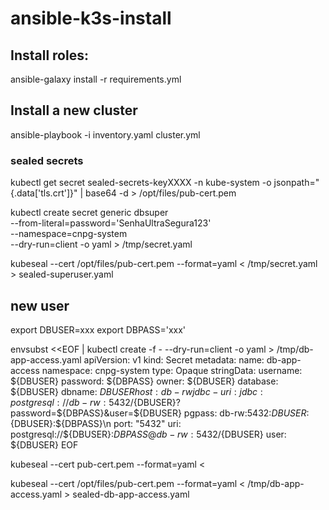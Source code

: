 # ansible-k3s-install


## Install roles:

 ansible-galaxy install -r requirements.yml


## Install a new cluster

 ansible-playbook -i inventory.yaml  cluster.yml

### sealed secrets 

  kubectl get secret sealed-secrets-keyXXXX   -n kube-system   -o jsonpath="{.data['tls\.crt']}" | base64 -d > /opt/files/pub-cert.pem

  kubectl create secret generic dbsuper \
  --from-literal=password='SenhaUltraSegura123' \
  --namespace=cnpg-system \
  --dry-run=client -o yaml > /tmp/secret.yaml
  
  


  kubeseal --cert /opt/files/pub-cert.pem --format=yaml < /tmp/secret.yaml > sealed-superuser.yaml
  
  
## new user
  export DBUSER=xxx
  export DBPASS='xxx'
  
  envsubst <<EOF | kubectl create -f - --dry-run=client -o yaml > /tmp/db-app-access.yaml
apiVersion: v1
kind: Secret
metadata:
  name: db-app-access
  namespace: cnpg-system
type: Opaque
stringData:
  username: ${DBUSER}
  password: ${DBPASS}
  owner: ${DBUSER}
  database: ${DBUSER}
  dbname: ${DBUSER}
  host: db-rw
  jdbc-uri: jdbc:postgresql://db-rw:5432/${DBUSER}?password=${DBPASS}&user=${DBUSER}
  pgpass: db-rw:5432:${DBUSER}:${DBUSER}:${DBPASS}\n
  port: "5432"
  uri: postgresql://${DBUSER}:${DBPASS}@db-rw:5432/${DBUSER}
  user: ${DBUSER}
EOF

  kubeseal --cert pub-cert.pem --format=yaml <
  
  
  kubeseal --cert /opt/files/pub-cert.pem --format=yaml < /tmp/db-app-access.yaml > sealed-db-app-access.yaml
  